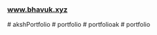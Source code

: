 ### www.bhavuk.xyz
#   a k s h P o r t f o l i o  
 #   p o r t f o l i o  
 #   p o r t f o l i o a k  
 #   p o r t f o l i o  
 